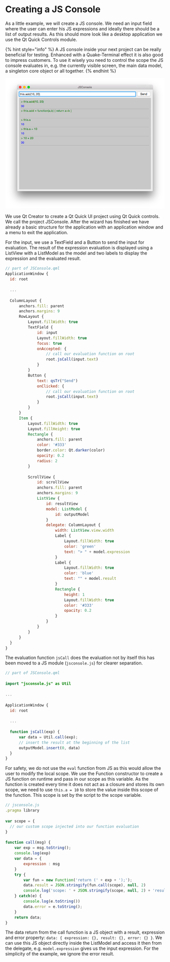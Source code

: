 # Creating a JS Console

As a little example, we will create a JS console. We need an input field where the user can enter his JS expressions and ideally there should be a list of output results. As this should more look like a desktop application we use the Qt Quick Controls module.

{% hint style="info" %}
A JS console inside your next project can be really beneficial for testing. Enhanced with a Quake-Terminal effect it is also good to impress customers. To use it wisely you need to control the scope the JS console evaluates in, e.g. the currently visible screen, the main data model, a singleton core object or all together.
{% endhint %}



![image](./assets/jsconsole.png)

We use Qt Creator to create a Qt Quick UI project using Qt Quick controls. We call the project JSConsole. After the wizard has finished we have already a basic structure for the application with an application window and a menu to exit the application.

For the input, we use a TextField and a Button to send the input for evaluation. The result of the expression evaluation is displayed using a ListView with a ListModel as the model and two labels to display the expression and the evaluated result.

```qml
// part of JSConsole.qml
ApplicationWindow {
  id: root

  ...

  ColumnLayout {
      anchors.fill: parent
      anchors.margins: 9
      RowLayout {
          Layout.fillWidth: true
          TextField {
              id: input
              Layout.fillWidth: true
              focus: true
              onAccepted: {
                  // call our evaluation function on root
                  root.jsCall(input.text)
              }
          }
          Button {
              text: qsTr("Send")
              onClicked: {
                  // call our evaluation function on root
                  root.jsCall(input.text)
              }
          }
      }
      Item {
          Layout.fillWidth: true
          Layout.fillHeight: true
          Rectangle {
              anchors.fill: parent
              color: '#333'
              border.color: Qt.darker(color)
              opacity: 0.2
              radius: 2
          }

          ScrollView {
              id: scrollView
              anchors.fill: parent
              anchors.margins: 9
              ListView {
                  id: resultView
                  model: ListModel {
                      id: outputModel
                  }
                  delegate: ColumnLayout {
                      width: ListView.view.width
                      Label {
                          Layout.fillWidth: true
                          color: 'green'
                          text: "> " + model.expression
                      }
                      Label {
                          Layout.fillWidth: true
                          color: 'blue'
                          text: "" + model.result
                      }
                      Rectangle {
                          height: 1
                          Layout.fillWidth: true
                          color: '#333'
                          opacity: 0.2
                      }
                  }
              }
          }
      }
  }
}
```

The evaluation function `jsCall` does the evaluation not by itself this has been moved to a JS module (`jsconsole.js`) for clearer separation.

```qml
// part of JSConsole.qml

import "jsconsole.js" as Util

...

ApplicationWindow {
  id: root

  ...

  function jsCall(exp) {
      var data = Util.call(exp);
      // insert the result at the beginning of the list
      outputModel.insert(0, data)
  }
}
```

For safety, we do not use the `eval` function from JS as this would allow the user to modify the local scope. We use the Function constructor to create a JS function on runtime and pass in our scope as this variable. As the function is created every time it does not act as a closure and stores its own scope, we need to use `this.a = 10` to store the value inside this scope of the function. This scope is set by the script to the scope variable.

```js
// jsconsole.js
.pragma library

var scope = {
  // our custom scope injected into our function evaluation
}

function call(msg) {
    var exp = msg.toString();
    console.log(exp)
    var data = {
        expression : msg
    }
    try {
        var fun = new Function('return (' + exp + ');');
        data.result = JSON.stringify(fun.call(scope), null, 2)
        console.log('scope: ' + JSON.stringify(scope, null, 2) + 'result: ' + result)
    } catch(e) {
        console.log(e.toString())
        data.error = e.toString();
    }
    return data;
}
```

The data return from the call function is a JS object with a result, expression and error property: `data: { expression: {}, result: {}, error: {} }`. We can use this JS object directly inside the ListModel and access it then from the delegate, e.g. `model.expression` gives us the input expression. For the simplicity of the example, we ignore the error result.
